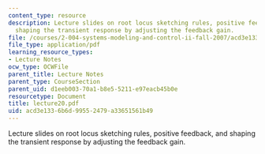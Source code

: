 ```yaml
---
content_type: resource
description: Lecture slides on root locus sketching rules, positive feedback, and
  shaping the transient response by adjusting the feedback gain.
file: /courses/2-004-systems-modeling-and-control-ii-fall-2007/acd3e1336b6d99552479a33651561b49_lecture20.pdf
file_type: application/pdf
learning_resource_types:
- Lecture Notes
ocw_type: OCWFile
parent_title: Lecture Notes
parent_type: CourseSection
parent_uid: d1eeb003-70a1-b8e5-5211-e97eacb45b0e
resourcetype: Document
title: lecture20.pdf
uid: acd3e133-6b6d-9955-2479-a33651561b49
---
```

Lecture slides on root locus sketching rules, positive feedback, and shaping the transient response by adjusting the feedback gain.

